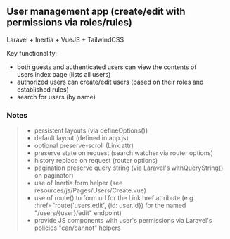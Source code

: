 

## User management app (create/edit with permissions via roles/rules)
Laravel + Inertia + VueJS + TailwindCSS

Key functionality:

- both guests and authenticated users can view the contents of users.index page (lists all users)
- authorized users can create/edit users (based on their roles and established rules)
- search for users (by name)


### Notes
> - persistent layouts (via defineOptions())
> - default layout (defined in app.js)
> - optional preserve-scroll (Link attr)
> - preserve state on request (search watcher via router options)
> - history replace on request (router options)
> - pagination preserve query string (via Laravel's withQueryString() on paginator)
> - use of Inertia form helper (see resources/js/Pages/Users/Create.vue)
> - use of route() to form url for the Link href attribute (e.g. :href="route('users.edit', {id: user.id}) for the named "/users/{user}/edit" endpoint)
> - provide JS components with user's permissions via Laravel's policies "can/cannot" helpers
